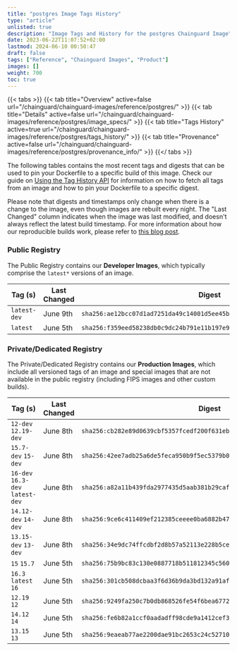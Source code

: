 ```yaml
---
title: "postgres Image Tags History"
type: "article"
unlisted: true
description: "Image Tags and History for the postgres Chainguard Image"
date: 2023-06-22T11:07:52+02:00
lastmod: 2024-06-10 00:50:47
draft: false
tags: ["Reference", "Chainguard Images", "Product"]
images: []
weight: 700
toc: true
---
```


{{< tabs >}}
{{< tab title="Overview" active=false url="/chainguard/chainguard-images/reference/postgres/" >}}
{{< tab title="Details" active=false url="/chainguard/chainguard-images/reference/postgres/image_specs/" >}}
{{< tab title="Tags History" active=true url="/chainguard/chainguard-images/reference/postgres/tags_history/" >}}
{{< tab title="Provenance" active=false url="/chainguard/chainguard-images/reference/postgres/provenance_info/" >}}
{{</ tabs >}}

The following tables contains the most recent tags and digests that can be used to pin your Dockerfile to a specific build of this image. Check our guide on [Using the Tag History API](/chainguard/chainguard-images/using-the-tag-history-api/) for information on how to fetch all tags from an image and how to pin your Dockerfile to a specific digest.

Please note that digests and timestamps only change when there is a change to the image, even though images are rebuilt every night. The "Last Changed" column indicates when the image was last modified, and doesn't always reflect the latest build timestamp. For more information about how our reproducible builds work, please refer to [this blog post](https://www.chainguard.dev/unchained/reproducing-chainguards-reproducible-image-builds).

### Public Registry
The Public Registry contains our **Developer Images**, which typically comprise the `latest*` versions of an image.

| Tag (s)       | Last Changed | Digest                                                                    |
|---------------|--------------|---------------------------------------------------------------------------|
|  `latest-dev` | June 9th     | `sha256:ae12bcc07d1ad7251da49c14001d5ee45bcff59251404e802e57f89d6b2ae359` |
|  `latest`     | June 5th     | `sha256:f359eed58238db0c9dc24b791e11b197e997e799eb42455f31099fc1492617e7` |


### Private/Dedicated Registry
The Private/Dedicated Registry contains our **Production Images**, which include all versioned tags of an image and special images that are not available in the public registry (including FIPS images and other custom builds).

| Tag (s)                           | Last Changed | Digest                                                                    |
|-----------------------------------|--------------|---------------------------------------------------------------------------|
|  `12-dev` `12.19-dev`             | June 8th     | `sha256:cb282e89d0639cbf5357fcedf200f631ebcbf365e131f23b2167c74f335424db` |
|  `15.7-dev` `15-dev`              | June 8th     | `sha256:42ee7adb25a6de5feca950b9f5ec5379b00d31143b67ca6a120a5d7ebcc7ea2e` |
|  `16-dev` `16.3-dev` `latest-dev` | June 8th     | `sha256:a82a11b439fda2977435d5aab381b29cafdd9e93ff0b68c1d4d84c00ddaedbb5` |
|  `14.12-dev` `14-dev`             | June 8th     | `sha256:9ce6c411409ef212385ceeee0ba6882b47e2a2ce78924d3ac674dda0bc8af0e3` |
|  `13.15-dev` `13-dev`             | June 8th     | `sha256:34e9dc74ffcdbf2d8b57a52113e228b5ce5e1d8e97306156ea9a3279864f0302` |
|  `15` `15.7`                      | June 5th     | `sha256:75b9bc83c130e0887718b511812345c560b112b5f142bb4b4e76d235f298248c` |
|  `16.3` `latest` `16`             | June 5th     | `sha256:301cb508dcbaa3f6d36b9da3bd132a91af1e82be0d58a3823f74863d70645f9b` |
|  `12.19` `12`                     | June 5th     | `sha256:9249fa250c7b0db868526fe54f6bea67724af3f8f08eb518a0324a503add77b2` |
|  `14.12` `14`                     | June 5th     | `sha256:fe6b82a1ccf0aadadff98cde9a1412cef34ea42ddac2e79d139b9998201b60c0` |
|  `13.15` `13`                     | June 5th     | `sha256:9eaeab77ae2200dae91bc2653c24c5271062a9804a5c045b1f1a7a8fa6777419` |

